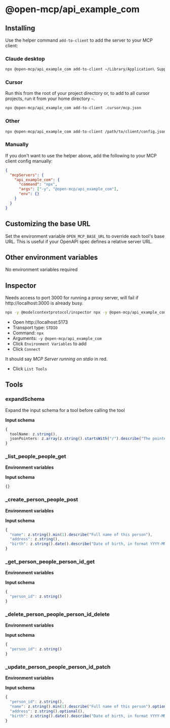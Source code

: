 # @open-mcp/api_example_com

## Installing

Use the helper command `add-to-client` to add the server to your MCP client:

### Claude desktop

```bash
npx @open-mcp/api_example_com add-to-client ~/Library/Application\ Support/Claude/claude_desktop_config.json
```

### Cursor

Run this from the root of your project directory or, to add to all cursor projects, run it from your home directory `~`.

```bash
npx @open-mcp/api_example_com add-to-client .cursor/mcp.json
```

### Other

```bash
npx @open-mcp/api_example_com add-to-client /path/to/client/config.json
```

### Manually

If you don't want to use the helper above, add the following to your MCP client config manually:

```json
{
  "mcpServers": {
    "api_example_com": {
      "command": "npx",
      "args": ["-y", "@open-mcp/api_example_com"],
      "env": {}
    }
  }
}
```

## Customizing the base URL

Set the environment variable `OPEN_MCP_BASE_URL` to override each tool's base URL. This is useful if your OpenAPI spec defines a relative server URL.

## Other environment variables

No environment variables required

## Inspector

Needs access to port 3000 for running a proxy server, will fail if http://localhost:3000 is already busy.

```bash
npx -y @modelcontextprotocol/inspector npx -y @open-mcp/api_example_com
```

- Open http://localhost:5173
- Transport type: `STDIO`
- Command: `npx`
- Arguments: `-y @open-mcp/api_example_com`
- Click `Environment Variables` to add
- Click `Connect`

It should say _MCP Server running on stdio_ in red.

- Click `List Tools`

## Tools

### expandSchema

Expand the input schema for a tool before calling the tool

**Input schema**

```ts
{
  toolName: z.string(),
  jsonPointers: z.array(z.string().startsWith("/").describe("The pointer to the JSON schema object which needs expanding")).describe("A list of JSON pointers"),
}
```

### _list_people_people_get

**Environment variables**



**Input schema**

```ts
{}
```

### _create_person_people_post

**Environment variables**



**Input schema**

```ts
{
  "name": z.string().min(1).describe("Full name of this person"),
  "address": z.string(),
  "birth": z.string().date().describe("Date of birth, in format YYYY-MM-DD, or Unix timestamp").optional()
}
```

### _get_person_people_person_id_get

**Environment variables**



**Input schema**

```ts
{
  "person_id": z.string()
}
```

### _delete_person_people_person_id_delete

**Environment variables**



**Input schema**

```ts
{
  "person_id": z.string()
}
```

### _update_person_people_person_id_patch

**Environment variables**



**Input schema**

```ts
{
  "person_id": z.string(),
  "name": z.string().min(1).describe("Full name of this person").optional(),
  "address": z.string().optional(),
  "birth": z.string().date().describe("Date of birth, in format YYYY-MM-DD, or Unix timestamp").optional()
}
```
